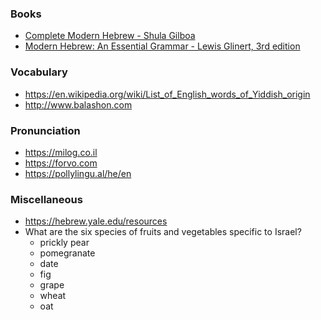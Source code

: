 ### Books

- [Complete Modern Hebrew - Shula Gilboa](https://library.teachyourself.com/id004325151)
- [Modern Hebrew: An Essential Grammar - Lewis Glinert, 3rd edition](http://alexalejandre.com/language/Hebrew%20-%20Essential%20Grammar.pdf)

### Vocabulary

- https://en.wikipedia.org/wiki/List_of_English_words_of_Yiddish_origin
- http://www.balashon.com

### Pronunciation

- https://milog.co.il
- https://forvo.com
- https://pollylingu.al/he/en

### Miscellaneous

- https://hebrew.yale.edu/resources
- What are the six species of fruits and vegetables specific to Israel?
  - prickly pear
  - pomegranate
  - date
  - fig
  - grape
  - wheat
  - oat
